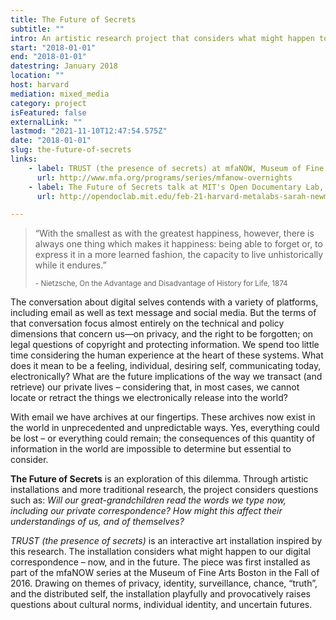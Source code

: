 ```yaml
---
title: The Future of Secrets
subtitle: ""
intro: An artistic research project that considers what might happen to our private digital correspondence in the future.
start: "2018-01-01"
end: "2018-01-01"
datestring: January 2018
location: ""
host: harvard
mediation: mixed_media
category: project
isFeatured: false
externalLink: ""
lastmod: "2021-11-10T12:47:54.575Z"
date: "2018-01-01"
slug: the-future-of-secrets
links:
    - label: TRUST (the presence of secrets) at mfaNOW, Museum of Fine Arts Boston, 2016
      url: http://www.mfa.org/programs/series/mfanow-overnights
    - label: The Future of Secrets talk at MIT's Open Documentary Lab, 2017
      url: http://opendoclab.mit.edu/feb-21-harvard-metalabs-sarah-newman-jessica-yurkofsky-matthew-battles-visit-open-documentary-lab

---
```

> &#8220;With the smallest as with the greatest happiness, however, there is always one thing which makes it happiness: being able to forget or, to express it in a more learned fashion, the capacity to live unhistorically while it endures.&#8221;
>
> <sub>&#45; Nietzsche, On the Advantage and Disadvantage of History for Life, 1874</sub>

The conversation about digital selves contends with a variety of platforms, including email as well as text message and social media. But the terms of that conversation focus almost entirely on the technical and policy dimensions that concern us—on privacy, and the right to be forgotten; on legal questions of copyright and protecting information. We spend too little time considering the human experience at the heart of these systems. What does it mean to be a feeling, individual, desiring self, communicating today, electronically? What are the future implications of the way we transact (and retrieve) our private lives – considering that, in most cases, we cannot locate or retract the things we electronically release into the world?

With email we have archives at our fingertips. These archives now exist in the world in unprecedented and unpredictable ways. Yes, everything could be lost – or everything could remain; the consequences of this quantity of information in the world are impossible to determine but essential to consider. 

**The Future of Secrets** is an exploration of this dilemma. Through artistic installations and more traditional research, the project considers questions such as:  *Will our great-grandchildren read the words we type now, including our private correspondence? How might this affect their understandings of us, and of themselves?* 

*TRUST (the presence of secrets)* is an interactive art installation inspired by this research. The installation considers what might happen to our digital correspondence – now, and in the future. The piece was first installed as part of the mfaNOW series at the Museum of Fine Arts Boston in the Fall of 2016. Drawing on themes of privacy, identity, surveillance, chance, “truth”, and the distributed self, the installation playfully and provocatively raises questions about cultural norms, individual identity, and uncertain futures.